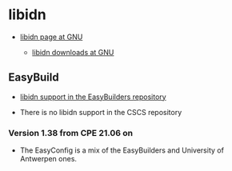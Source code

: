 # libidn

  * [libidn page at GNU](https://www.gnu.org/software/libidn/)

      * [libidn downloads at GNU](https://ftp.gnu.org/gnu/libidn/)


## EasyBuild

  * [libidn support in the EasyBuilders repository](https://github.com/easybuilders/easybuild-easyconfigs/tree/develop/easybuild/easyconfigs/l/libidn)

  * There is no libidn support in the CSCS repository


### Version 1.38 from CPE 21.06 on

  * The EasyConfig is a mix of the EasyBuilders and University of Antwerpen ones.
